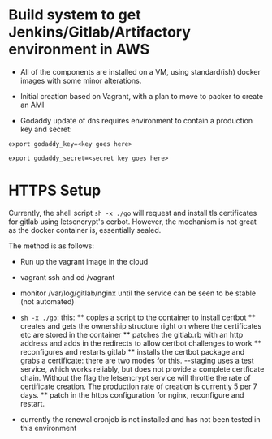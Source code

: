 # Build system to get Jenkins/Gitlab/Artifactory environment in AWS

* All of the components are installed on a VM, using standard(ish) docker images with 
some minor alterations.

* Initial creation based on Vagrant, with a plan to move to packer to create an AMI

* Godaddy update of dns requires environment to contain a production key and secret:
```
export godaddy_key=<key goes here>

export godaddy_secret=<secret key goes here>

```

# HTTPS Setup
Currently, the shell script `sh -x ./go` will request and install tls certificates for gitlab using
letsencrypt's cerbot. However, the mechanism is not great as the docker container is, essentially sealed.

The method is as follows:
* Run up the vagrant image in the cloud
* vagrant ssh  and cd /vagrant
* monitor /var/log/gitlab/nginx until the service can be seen to be stable (not automated)
* `sh -x ./go`: this:
**  copies a script to the container to install certbot
** creates and gets the ownership structure right on where the certificates etc are stored in the container
** patches the gitlab.rb with an http address and adds in the redirects to allow certbot challenges
to work
** reconfigures and restarts gitlab
** installs the certbot package and grabs a certificate: there are two modes for this. --staging uses
a test service, which works reliably, but does not provide a complete certficate chain. Without the flag
the letsencrypt service will throttle the rate of certificate creation. The production rate of creation is
currently 5 per 7 days.
** patch in the https configuration for nginx, reconfigure and restart.

* currently the renewal cronjob is not installed and has not been tested in this environment
